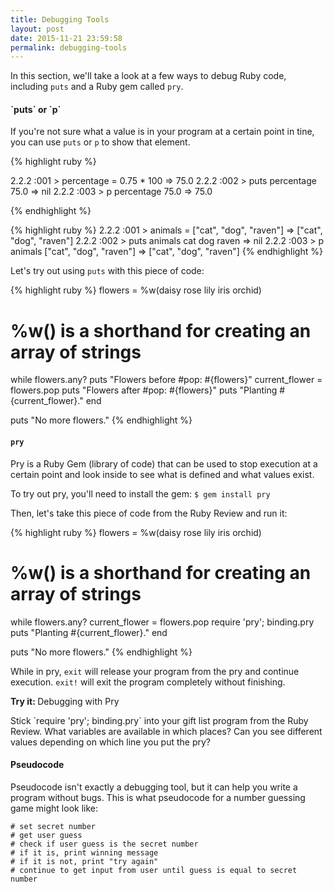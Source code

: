 ```yaml
---
title: Debugging Tools
layout: post
date: 2015-11-21 23:59:58
permalink: debugging-tools
---
```


In this section, we'll take a look at a few ways to debug Ruby code, including `puts` and a Ruby gem called `pry`.

<h4>`puts` or `p`</h4> 

If you're not sure what a value is in your program at a certain point in tine, you can use `puts` or `p` to show that element. 

{% highlight ruby %}

2.2.2 :001 > percentage = 0.75 * 100
           => 75.0 
2.2.2 :002 > puts percentage
           75.0
           => nil 
2.2.2 :003 > p percentage
           75.0
           => 75.0 

{% endhighlight %}

{% highlight ruby %}
2.2.2 :001 > animals = ["cat", "dog", "raven"]
           => ["cat", "dog", "raven"] 
2.2.2 :002 > puts animals
           cat
           dog
           raven
           => nil 
2.2.2 :003 > p animals
           ["cat", "dog", "raven"]
           => ["cat", "dog", "raven"]
{% endhighlight %}

Let's try out using `puts` with this piece of code:

{% highlight ruby %}
flowers = %w(daisy rose lily iris orchid)
# %w() is a shorthand for creating an array of strings

while flowers.any?
  puts "Flowers before #pop: #{flowers}"
  current_flower = flowers.pop
  puts "Flowers after #pop: #{flowers}"
  puts "Planting #{current_flower}."
end

puts "No more flowers."
{% endhighlight %}

#### `pry`

Pry is a Ruby Gem (library of code) that can be used to stop execution at a certain point and look inside to see what is defined and what values exist. 

To try out pry, you'll need to install the gem: `$ gem install pry`

Then, let's take this piece of code from the Ruby Review and run it:

{% highlight ruby %}
flowers = %w(daisy rose lily iris orchid)
# %w() is a shorthand for creating an array of strings

while flowers.any?
  current_flower = flowers.pop
  require 'pry'; binding.pry
  puts "Planting #{current_flower}."
end

puts "No more flowers."
{% endhighlight %}

While in pry, `exit` will release your program from the pry and continue execution. `exit!` will exit the program completely without finishing. 

<div class="card blue-grey darken-1">
  <div class="card-content white-text">
    <span class="card-title orange-text"><b>Try it: </b>Debugging with Pry</span>
    <p>
      Stick `require 'pry'; binding.pry` into your gift list program from the Ruby Review. What variables are available in which places? Can you see different values depending on which line you put the pry? 
    </p>
  </div>
</div>

#### Pseudocode

Pseudocode isn't exactly a debugging tool, but it can help you write a program without bugs. This is what pseudocode for a number guessing game might look like:

```
# set secret number
# get user guess
# check if user guess is the secret number
# if it is, print winning message
# if it is not, print "try again"
# continue to get input from user until guess is equal to secret number
```
